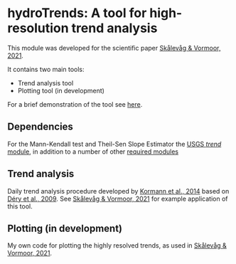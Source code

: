# hydroTrends: A tool for high-resolution trend analysis
This module was developed for the scientific paper [Skålevåg & Vormoor, 2021](https://doi.org/10.1002/hyp.14329).

It contains two main tools:
* Trend analysis tool
* Plotting tool (in development)

For a brief demonstration of the tool see [here](demo.ipynb).

## Dependencies
For the Mann-Kendall test and Theil-Sen Slope Estimator the [USGS *trend* module](https://github.com/USGS-python/trend), in addition to a number of other [required modules](requirements.txt)

## Trend analysis
Daily trend analysis procedure developed by [Kormann et al., 2014](https://doi.org/10.2166/wcc.2014.099) based on [Déry et al., 2009](https://doi.org/10.1029/2008WR006975). See [Skålevåg & Vormoor, 2021](https://doi.org/10.1002/hyp.14329) for example application of this tool.

## Plotting (in development)
My own code for plotting the highly resolved trends, as used in [Skålevåg & Vormoor, 2021](https://doi.org/10.1002/hyp.14329).

